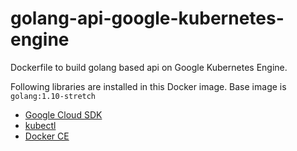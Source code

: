 # golang-api-google-kubernetes-engine

Dockerfile to build golang based api on Google Kubernetes Engine.

Following libraries are installed in this Docker image. Base image is `golang:1.10-stretch`
* [Google Cloud SDK](https://cloud.google.com/sdk/)
* [kubectl](https://kubernetes.io/docs/reference/kubectl/overview/)
* [Docker CE](https://docs.docker.com/install/linux/docker-ce/debian/)
